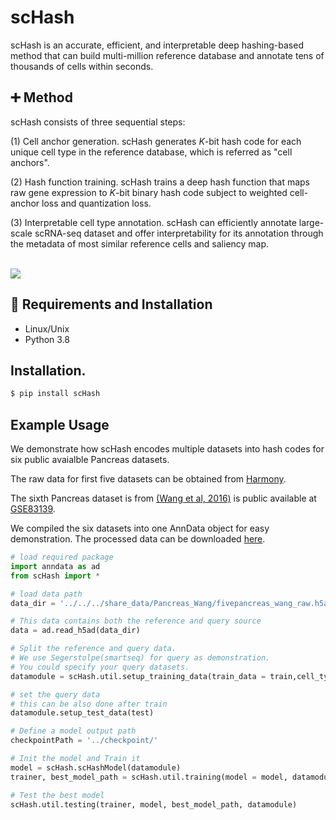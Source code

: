 # scHash 
scHash is an accurate, efficient, and interpretable deep hashing-based method that can build multi-million reference database and annotate tens of thousands of cells within seconds.


## :heavy_plus_sign: Method
scHash consists of three sequential steps:

(1) Cell anchor generation. 
scHash generates $K$-bit hash code for each unique cell type in the reference database, which is referred as "cell anchors". 

(2) Hash function training. 
scHash trains a deep hash function that maps raw gene expression to $K$-bit binary hash code subject to weighted cell-anchor loss and quantization loss. 

(3) Interpretable cell type annotation. 
scHash can efficiently annotate large-scale scRNA-seq dataset and offer interpretability for its annotation through the metadata of most similar reference cells and saliency map.

<br><img src="img/overview.png"/>

## :triangular_ruler: Requirements and Installation
* Linux/Unix
* Python 3.8

## Installation. 
```bash
$ pip install scHash
```

## Example Usage

We demonstrate how scHash encodes multiple datasets into hash codes for six public avaialble Pancreas datasets.

The raw data for first five datasets can be obtained from [Harmony](https://github.com/immunogenomics/harmony2019/tree/master/data/figure5).

The sixth Pancreas dataset is from [(Wang et al, 2016)](https://diabetesjournals.org/diabetes/article/65/10/3028/34922/Single-Cell-Transcriptomics-of-the-Human-Endocrine) is public available at [GSE83139](https://www.ncbi.nlm.nih.gov/geo/query/acc.cgi?acc=GSE83139).

We compiled the six datasets into one AnnData object for easy demonstration. The processed data can be downloaded [here]().



```python
# load required package
import anndata as ad
from scHash import *

# load data path
data_dir = '../../../share_data/Pancreas_Wang/fivepancreas_wang_raw.h5ad'

# This data contains both the reference and query source
data = ad.read_h5ad(data_dir)

# Split the reference and query data. 
# We use Segerstolpe(smartseq) for query as demonstration. 
# You could specify your query datasets.
datamodule = scHash.util.setup_training_data(train_data = train,cell_type_key = 'cell_type', batch_key = 'dataset')

# set the query data
# this can be also done after train
datamodule.setup_test_data(test)

# Define a model output path
checkpointPath = '../checkpoint/'

# Init the model and Train it
model = scHash.scHashModel(datamodule)
trainer, best_model_path = scHash.util.training(model = model, datamodule = datamodule, checkpointPath = checkpointPath, max_epochs = 50)

# Test the best model
scHash.util.testing(trainer, model, best_model_path, datamodule)
```


